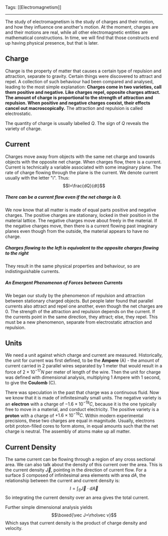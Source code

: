 Tags: [[Electromagnetism]]
___
The study of electromagnetism is the study of charges and their motion, and how they influence one another's motion. At the moment, charges are and their motions are real, while all other electromagnetic entities are mathematical constructions. In time, we will find that those constructs end up having physical presence, but that is later. 
## Charge
Charge is the property of matter that causes a certain type of repulsion and attraction, separate to gravity. Certain things were discovered to attract and repel. A collection of such behaviour had been compared and analysed, leading to the most simple explanation: 
**Charges come in two varieties, call them positive and negative. Like charges repel, opposite charges attract. The amount of charge is proportional to the strength of attraction and repulsion. When positive and negative charges coexist, their effects cancel out macroscopically.** The attraction and repulsion is called electrostatic. 

The quantity of charge is usually labelled $Q$. The sign of $Q$ reveals the variety of charge. 
## Current
Charges move away from objects with the same net charge and towards objects with the opposite net charge. When charges flow, there is a current. Current is technically a variable associated with some imaginary plane. The rate of charge flowing through the plane is the current. We denote current usually with the letter "i". Thus:
$$I=\frac{dQ}{dt}$$
##### There can be a current flow even if the net charge is 0. 
We now know that all matter is made of equal parts positive and negative charges. The positive charges are stationary, locked in their position in the material lattice. The negative charges move about freely in the material. If the negative charges move, then there is a current flowing past imaginary planes even though from the outside, the material appears to have no charge. 
##### Charges flowing to the left is equivalent to the opposite charges flowing to the right
They result in the same physical properties and behaviour, so are indistinguishable currents. 
##### An Emergent Phenomenon of Forces between Currents
We began our study by the phenomenon of repulsion and attraction between stationary charged objects. But people later found that parallel currents also attract and repel one another, even though the net charges are 0. The strength of the attraction and repulsion depends on the current. If the currents point in the same direction, they attract; else, they repel. This must be a new phenomenon, separate from electrostatic attraction and repulsion. 
## Units
We need a unit against which charge and current are measured. Historically, the unit for current was first defined, to be the **Ampere** (A) - the amount of current carried in 2 parallel wires separated by 1 meter that would result in a force of $2\times 10^{-17} N$ per meter of length of the wire. Then the unit for charge was defined with dimensional analysis, multiplying 1 Ampere with 1 second, to give the **Coulomb** (C). 

There was speculation in the past that charge was a continuous fluid. Now we know that it is made of infinitesimally small units. The negative variety is an **electron** with a charge of $-1.6\times10^{-19}C$, because it is the one typically free to move in a material, and conduct electricity. The positive variety is a **proton** with a charge of $+1.6\times10^{-19}C$. Within modern experimental precisions, these two charges are equal in magnitude. Usually, electrons orbit proton-filled cores to form atoms, in equal amounts such that the net charge is neutral. The assembly of atoms make up all matter. 
## Current Density 
The same current can be flowing through a region of any cross sectional area. We can also talk about the density of this current over the area. This is the current density $\vec J$, pointing in the direction of current flow. For a surface $S$ composed of infinitesimal area elements with area $dA$, the relationship between the current and current density is:
$$I=\int_S\vec J\cdot d\vec A$$
So integrating the current density over an area gives the total current. 

Further simple dimensional analysis yields
$$\boxed{\vec J=\rho\vec v}$$
Which says that current density is the product of charge density and velocity. 